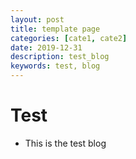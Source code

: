 ```yaml
---
layout: post
title: template page
categories: [cate1, cate2]
date: 2019-12-31
description: test_blog
keywords: test, blog
---
```


# Test

- This is the test blog